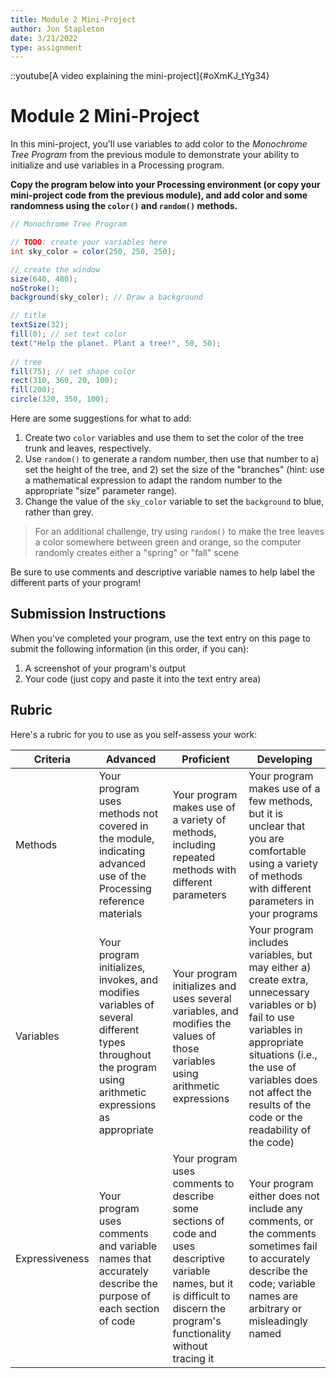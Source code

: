 ```yaml
---
title: Module 2 Mini-Project
author: Jon Stapleton
date: 3/21/2022
type: assignment
---
```


::youtube[A video explaining the mini-project]{#oXmKJ_tYg34}

# Module 2 Mini-Project

In this mini-project, you'll use variables to add color to the *Monochrome Tree Program* from the previous module to demonstrate your ability to initialize and use variables in a Processing program.

**Copy the program below into your Processing environment (or copy your mini-project code from the previous module), and add color and some randomness using the `color()` and `random()` methods.**

```java
// Monochrome Tree Program

// TODO: create your variables here
int sky_color = color(250, 250, 250);

// create the window
size(640, 480);
noStroke();
background(sky_color); // Draw a background 

// title
textSize(32);
fill(0); // set text color
text("Help the planet. Plant a tree!", 50, 50);
  
// tree
fill(75); // set shape color  
rect(310, 360, 20, 100);   
fill(200); 
circle(320, 350, 100);
```

Here are some suggestions for what to add:

1. Create two `color` variables and use them to set the color of the tree trunk and leaves, respectively.
2. Use `random()` to generate a random number, then use that number to a) set the height of the tree, and 2) set the size of the "branches" (hint: use a mathematical expression to adapt the random number to the appropriate "size" parameter range).
3. Change the value of the `sky_color` variable to set the `background` to blue, rather than grey.

> For an additional challenge, try using `random()` to make the tree leaves a color somewhere between green and orange, so the computer randomly creates either a "spring" or "fall" scene

Be sure to use comments and descriptive variable names to help label the different parts of your program!

## Submission Instructions

When you've completed your program, use the text entry on this page to submit the following information (in this order, if you can):

1. A screenshot of your program's output
2. Your code (just copy and paste it into the text entry area)

## Rubric

Here's a rubric for you to use as you self-assess your work:

| Criteria  | Advanced | Proficient | Developing |
| --------- | -------- | ---------- | ---------- |
| Methods   | Your program uses methods not covered in the module, indicating advanced use of the Processing reference materials | Your program makes use of a variety of methods, including repeated methods with different parameters | Your program makes use of a few methods, but it is unclear that you are comfortable using a variety of methods with different parameters in your programs |
| Variables | Your program initializes, invokes, and modifies variables of several different types throughout the program using arithmetic expressions as appropriate | Your program initializes and uses several variables, and modifies the values of those variables using arithmetic expressions | Your program includes variables, but may either a) create extra, unnecessary variables or b) fail to use variables in appropriate situations (i.e., the use of variables does not affect the results of the code or the readability of the code) |
| Expressiveness  | Your program uses comments and variable names that accurately describe the purpose of each section of code | Your program uses comments to describe some sections of code and uses descriptive variable names, but it is difficult to discern the program's functionality without tracing it | Your program either does not include any comments, or the comments sometimes fail to accurately describe the code; variable names are arbitrary or misleadingly named |